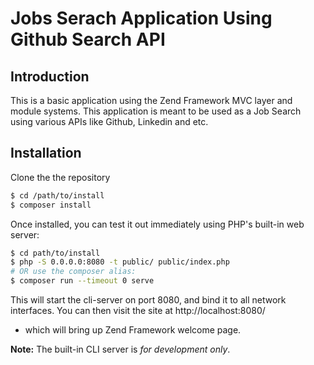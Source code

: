 # Jobs Serach Application Using Github Search API

## Introduction

This is a basic application using the Zend Framework MVC layer and module
systems. This application is meant to be used as a Job Search using various 
APIs like Github, Linkedin and etc.

## Installation 

Clone the the repository

```bash
$ cd /path/to/install
$ composer install
```

Once installed, you can test it out immediately using PHP's built-in web server:

```bash
$ cd path/to/install
$ php -S 0.0.0.0:8080 -t public/ public/index.php
# OR use the composer alias:
$ composer run --timeout 0 serve
```

This will start the cli-server on port 8080, and bind it to all network
interfaces. You can then visit the site at http://localhost:8080/
- which will bring up Zend Framework welcome page.

**Note:** The built-in CLI server is *for development only*.
